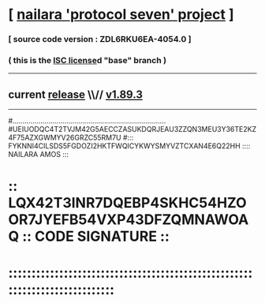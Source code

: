 
# [ [nailara 'protocol seven' project](http://nailara.network/) ]

### [ source code version : ZDL6RKU6EA-4054.0 ]

### ( this is the [ISC license](license)d "base" branch )
---
## current [release](https://github.com/nailara-technologies/protocol-7/releases) \\\\// [v1.89.3](https://github.com/nailara-technologies/protocol-7/releases/tag/v1.89.3)
---

#.............................................................................
#UEIUODQC4T2TVJM42G5AECCZASUKDQRJEAU3ZZQN3MEU3Y36TE2KZ4F75AZXGWMYV26GRZC55RM7U
#::: FYKNNI4CILSDS5FGDOZI2HKTFWQICYKWYSMYVZTCXAN4E6Q22HH :::: NAILARA AMOS :::
# :: LQX42T3INR7DQEBP4SKHC54HZOOR7JYEFB54VXP43DFZQMNAWOAQ :: CODE SIGNATURE ::
# ::::::::::::::::::::::::::::::::::::::::::::::::::::::::::::::::::::::::::::
